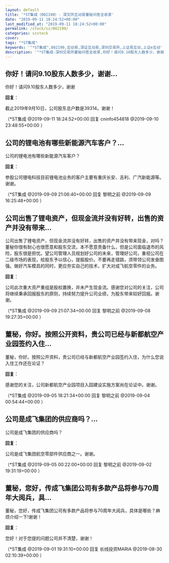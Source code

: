 ```yaml
---
layout: default
title: '*ST集成（002190）- 深交所互动易董秘问答全收录'
date: "2019-09-11 18:24:52+00:00"
last_modified_at: "2019-09-11 18:24:52+00:00"
permalink: /stock/sz/002190/
categories: szstock
cover: 
tags: "*ST集成"
keywords: '"*ST集成",002190,互动易,深证互动易,深圳交易所,上证易互动,上证e互动'
description: '"*ST集成-深圳交易所董秘问答全收录,你好！请问9.10股东人数多少，谢谢"'
---
```


## 你好！请问9.10股东人数多少，谢谢...

你好！请问9.10股东人数多少，谢谢

**回复**：

截止2019年9月10日，公司股东总户数是39314。谢谢！ 

（*ST集成  @2019-09-11 18:24:52+00:00 回复 cninfo454818  @2019-09-10 23:48:55+00:00 ）

## 公司的锂电池有哪些新能源汽车客户？...

公司的锂电池有哪些新能源汽车客户？

**回复**：

参股公司锂电科技目前锂电池业务的客户主要有重庆长安、吉利、广汽新能源等。谢谢。 

（*ST集成  @2019-09-09 21:06:40+00:00 回复 黎明之前  @2019-09-09 16:25:48+00:00 ）

## 公司出售了锂电资产，但现金流并没有好转，出售的资产并没有带来...

公司出售了锂电资产，但现金流并没有好转，出售的资产并没有带来现金，对吗？董秘你很有耐心也很愿意和股东交流，本不愿意责备什么，但是公司面临退市的风险，股东很是担忧。望公司管理人员规划好公司的未来，管理好公司，重视公司在二级市场的表现，给股东予以信心，提振股价。不要再走错路，须带领公司发奋图强。做好汽车模具的同时，更应夯实自己的技术，扩大对成飞航空零件的业务。

**回复**：

公司此次重大资产重组是股权置换，并未产生现金流。感谢您对公司的关注，公司将继续秉承回报股东的原则，持续努力提升公司业绩，为股东带来较好回报。谢谢。 

（*ST集成  @2019-09-09 21:07:34+00:00 回复 黎明之前  @2019-09-08 19:27:35+00:00 ）

## 董秘，你好。按照公开资料，贵公司已经与新都航空产业园签约入住...

董秘，你好。按照公开资料，贵公司已经与新都航空产业园签约入住，为什么您说入住工作还在论证？

**回复**：

感谢您的关注，公司新都航空产业园项目入园建设实施方案尚在论证中。谢谢。 

（*ST集成  @2019-09-05 18:21:34+00:00 回复 黎明之前  @2019-09-04 00:54:44+00:00 ）

## 公司是成飞集团的供应商吗？...

公司是成飞集团的供应商吗？

**回复**：

公司是成飞集团航空零部件供应商之一。谢谢。 

（*ST集成  @2019-09-05 00:22:00+00:00 回复 黎明之前  @2019-09-02 19:31:19+00:00 ）

## 董秘，您好，传成飞集团公司有多款产品将参与70周年大阅兵，具...

董秘，您好，传成飞集团公司有多款产品将参与70周年大阅兵，具体是哪些？麻烦介绍一下!谢谢！

**回复**：

您好！对于您提的问题公司并不清楚，谢谢！ 

（*ST集成  @2019-09-01 19:31:10+00:00 回复 长线投资MARIA  @2019-08-30 02:10:39+00:00 ）

